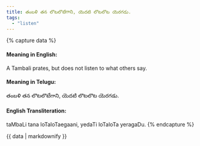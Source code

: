 ```yaml
---
title: తంబళి తన లొటలొటేగాని, యెదటి లొటలొట యెరగడు.
tags:
  - "listen"
---
```


{% capture data %}
#### Meaning in English:
A Tambali prates, but does not listen to what others say.

#### Meaning in Telugu:
తంబళి తన లొటలొటేగాని, యెదటి లొటలొట యెరగడు.

#### English Transliteration:
taMbaLi tana loTaloTaegaani, yedaTi loTaloTa yeragaDu.
{% endcapture %}

<div class="notice">{{ data | markdownify }}</div>

